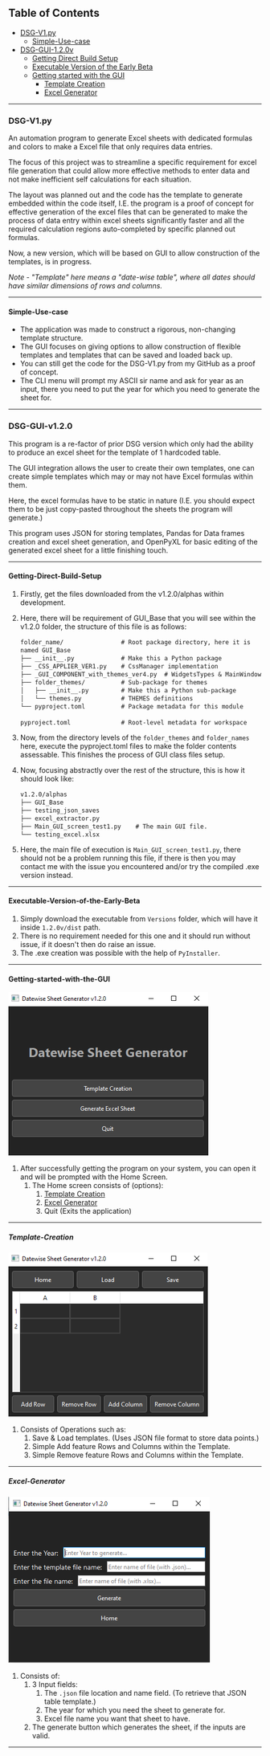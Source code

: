 
## Table of Contents
- [DSG-V1.py](#DSG-V1.py)
	- [Simple-Use-case](#simple-use-case)
- [DSG-GUI-1.2.0v](#DSG-GUI-v1.2.0)
	- [Getting Direct Build Setup](#Getting_Direct_Build_Setup)
	- [Executable Version of the Early Beta](#executable-version-of-the-early-beta)
	- [Getting started with the GUI](#getting-started-with-the-gui)
		- [Template Creation](#template-creation)
		- [Excel Generator](#Excel-Generator)

---

### DSG-V1.py

An automation program to generate Excel sheets with dedicated formulas and colors to make a Excel file that only requires data entries.

The focus of this project was to streamline a specific requirement for excel file generation that could allow more effective methods to enter data and not make inefficient self calculations for each situation.

The layout was planned out and the code has the template to generate embedded within the code itself, I.E. the program is a proof of concept for effective generation of the excel files that can be generated to make the process of data entry within excel sheets significantly faster and all the required calculation regions auto-completed by specific planned out formulas.

Now, a new version, which will be based on GUI to allow construction of the templates, is in progress.

_Note - "Template" here means a "date-wise table", where all dates should have similar dimensions of rows and columns._

---

#### Simple-Use-case

- The application was made to construct a rigorous, non-changing template structure.
- The GUI focuses on giving options to allow construction of flexible templates and templates that can be saved and loaded back up.
- You can still get the code for the DSG-V1.py from my GitHub as a proof of concept.
- The CLI menu will prompt my ASCII sir name and ask for year as an input, there you need to put the year for which you need to generate the sheet for.

---

### DSG-GUI-v1.2.0

This program is a re-factor of prior DSG version which only had the ability to produce an excel sheet for the template of 1 hardcoded table.

The GUI integration allows the user to create their own templates, one can create simple templates which may or may not have Excel formulas within them.

Here, the excel formulas have to be static in nature (I.E. you should expect them to be just copy-pasted throughout the sheets the program will generate.)

This program uses JSON for storing templates, Pandas for Data frames creation and excel sheet generation, and OpenPyXL for basic editing of the generated excel sheet for a little finishing touch.

---

#### Getting-Direct-Build-Setup

1. Firstly, get the files downloaded from the v1.2.0/alphas within development.
2. Here, there will be requirement of GUI_Base that you will see within the v1.2.0 folder, the structure of this file is as follows:

	```
	folder_name/                # Root package directory, here it is named GUI_Base
	├── __init__.py             # Make this a Python package
	├── _CSS_APPLIER_VER1.py    # CssManager implementation
	├── _GUI_COMPONENT_with_themes_ver4.py  # WidgetsTypes & MainWindow
	├── folder_themes/          # Sub-package for themes
	│   ├── __init__.py         # Make this a Python sub-package
	│   └── themes.py           # THEMES definitions
	└── pyproject.toml          # Package metadata for this module
	
	pyproject.toml              # Root-level metadata for workspace
	```

3. Now, from the directory levels of the ```folder_themes``` and ```folder_names```  here, execute the pyproject.toml files to make the folder contents assessable. This finishes the process of GUI class files setup.
4. Now, focusing abstractly over the rest of the structure, this is how it should look like:
	```
	v1.2.0/alphas
	├── GUI_Base
	├── testing_json_saves
	├── excel_extractor.py
	├── Main_GUI_screen_test1.py    # The main GUI file.
	└── testing_excel.xlsx
	```
5. Here, the main file of execution is ```Main_GUI_screen_test1.py```, there should not be  a problem running this file, if there is then you may contact me with the issue you encountered and/or try the compiled .exe version instead.

---
#### Executable-Version-of-the-Early-Beta
1. Simply download the executable from ```Versions``` folder, which will have it inside ```1.2.0v/dist``` path.
2. There is no requirement needed for this one and it should run without issue, if it doesn't then do raise an issue.
3. The .exe creation was possible with the help of ```PyInstaller```.

---

#### Getting-started-with-the-GUI
![HomeScreen](assets/HomeScreen.PNG)
1. After successfully getting the program on your system, you can open it and will be prompted with the Home Screen.
	1. The Home screen consists of (options):
		1. [Template Creation](#template-creation)
		2. [Excel Generator](#Excel-Generator)
		3. Quit (Exits the application)

---
##### Template-Creation
![TemplateScreen](assets/TemplateScreen.PNG)
1. Consists of Operations such as:
	1. Save & Load templates. (Uses JSON file format to store data points.)
	2. Simple Add feature Rows and Columns within the Template.
	3. Simple Remove feature Rows and Columns within the Template.

---

##### Excel-Generator
![GenerationScreen](assets/GenerationScreen.PNG)
1. Consists of:
	1. 3 Input fields: 
		1. The ```.json``` file location and name field. (To retrieve that JSON table template.)
		2. The year for which you need the sheet to generate for.
		3. Excel file name you want that sheet to have.
	2. The generate button which generates the sheet, if the inputs are valid.

---
